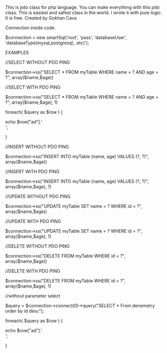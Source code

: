 This is pdo class for php language. You can make everything with this pdo class. This is easiest and safest class in the world. I wrote it with pure logic. It is free. Created by Gokhan Cava

Connection inside code.

$connection = new smartSql('root', 'pass', 'databaseUser', 'databaseType(mysql,postgresql,..etc)');


EXAMPLES

//SELECT WITHOUT PDO PING

$connection->ss("SELECT * FROM myTable WHERE name = ? AND age = ?", array($name,$age))

//SELECT WITH PDO PING

$connection->ss("SELECT * FROM myTable WHERE name = ? AND age = ?", array($name,$age), 1)

foreach( $query as $row ) {

echo $row["ad"].'<br>';

}

//INSERT WITHOUT PDO PING

$connection->ss("INSERT INTO myTable (name, age) VALUES (?, ?)", array($name,$age))

//INSERT WITH PDO PING

$connection->ss("INSERT INTO myTable (name, age) VALUES (?, ?)", array($name,$age), 1)

//UPDATE WITHOUT PDO PING

$connection->ss("UPDATE myTable SET name = ? WHERE id = ?", array($name,$age))

//UPDATE WITH PDO PING

$connection->ss("UPDATE myTable SET name = ? WHERE id = ?", array($name,$age), 1)

//DELETE WITHOUT PDO PING

$connection->ss("DELETE FROM myTable WHERE id = ?", array($name,$age))

//DELETE WITH PDO PING

$connection->ss("DELETE FROM myTable WHERE id = ?", array($name,$age), 1)

//without parameter select

$query = $connection->connect(0)->query("SELECT * From denemetry order by id desc");

foreach( $query as $row ) {

echo $row["ad"].'<br>';

}

